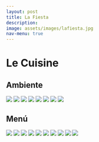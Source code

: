 ```yaml
---
layout: post
title: La Fiesta
description:
image: assets/images/lafiesta.jpg
nav-menu: true
---
```


# Le Cuisine

## Ambiente

![](assets/images/menu/Diapositiva2.JPG)
![](assets/images/menu/Diapositiva3.JPG)
![](assets/images/menu/Diapositiva4.JPG)
![](assets/images/menu/Diapositiva5.JPG)
![](assets/images/menu/Diapositiva6.JPG)
![](assets/images/menu/Diapositiva7.JPG)
![](assets/images/menu/Diapositiva8.JPG)
![](assets/images/menu/Diapositiva9.JPG)

## Menú
![](assets/images/menu/Diapositiva10.JPG)
![](assets/images/menu/Diapositiva11.JPG)
![](assets/images/menu/Diapositiva12.JPG)
![](assets/images/menu/Diapositiva13.JPG)
![](assets/images/menu/Diapositiva14.JPG)
![](assets/images/menu/Diapositiva15.JPG)
![](assets/images/menu/Diapositiva16.JPG)
![](assets/images/menu/Diapositiva17.JPG)
![](assets/images/menu/Diapositiva18.JPG)
![](assets/images/menu/Diapositiva19.JPG)
